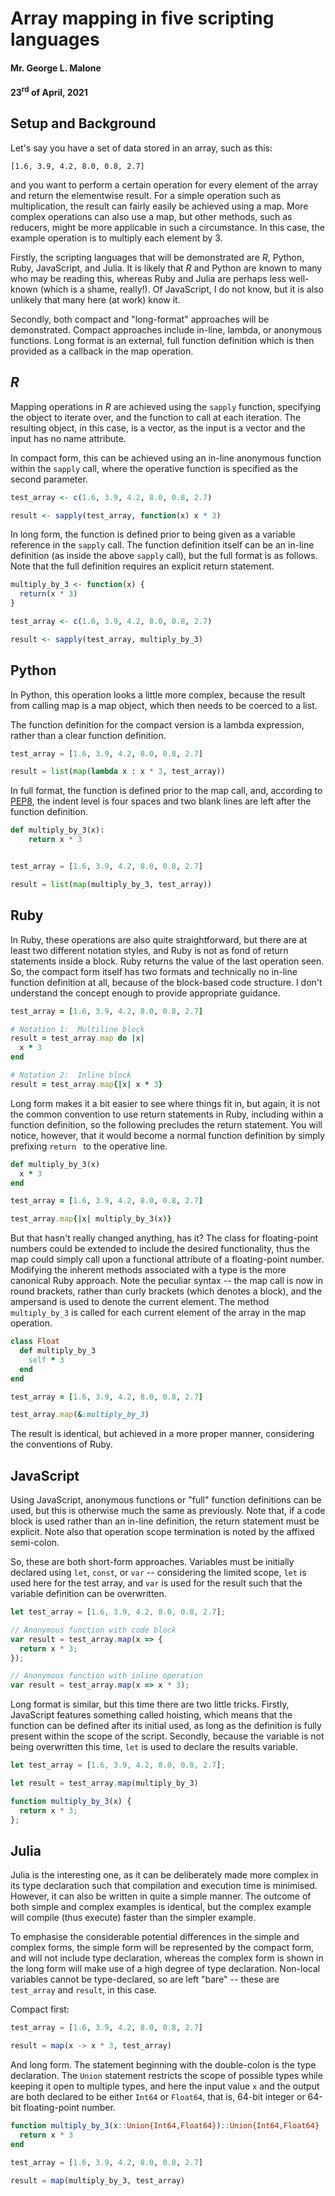 # Array mapping in five scripting languages
#### Mr. George L. Malone
#### 23<sup>rd</sup> of April, 2021


## Setup and Background

Let's say you have a set of data stored in an array, such as this:

```
[1.6, 3.9, 4.2, 8.0, 0.8, 2.7]
```

and you want to perform a certain operation for every element of the array and
return the elementwise result.  For a simple operation such as multiplication,
the result can fairly easily be achieved using a map.  More complex operations
can also use a map, but other methods, such as reducers, might be more
applicable in such a circumstance.  In this case, the example operation is to
multiply each element by 3.

Firstly, the scripting languages that will be demonstrated are *R*, Python,
Ruby, JavaScript, and Julia.  It is likely that *R* and Python are known to
many who may be reading this, whereas Ruby and Julia are perhaps less
well-known (which is a shame, really!).  Of JavaScript, I do not know, but it
is also unlikely that many here (at work) know it.

Secondly, both compact and "long-format" approaches will be demonstrated.
Compact approaches include in-line, lambda, or anonymous functions.  Long
format is an external, full function definition which is then provided as a
callback in the map operation.


## *R*

Mapping operations in *R* are achieved using the `sapply` function, specifying
the object to iterate over, and the function to call at each iteration.  The
resulting object, in this case, is a vector, as the input is a vector and the
input has no name attribute.

In compact form, this can be achieved using an in-line anonymous function
within the `sapply` call, where the operative function is specified as the
second parameter.

```r
test_array <- c(1.6, 3.9, 4.2, 8.0, 0.8, 2.7)

result <- sapply(test_array, function(x) x * 3)
```

In long form, the function is defined prior to being given as a variable
reference in the `sapply` call.  The function definition itself can be an
in-line definition (as inside the above `sapply` call), but the full format is
as follows.  Note that the full definition requires an explicit return
statement.

```r
multiply_by_3 <- function(x) {
  return(x * 3)
}

test_array <- c(1.6, 3.9, 4.2, 8.0, 0.8, 2.7)

result <- sapply(test_array, multiply_by_3)
```


## Python

In Python, this operation looks a little more complex, because the result from
calling map is a map object, which then needs to be coerced to a list.

The function definition for the compact version is a lambda expression, rather
than a clear function definition.

```python
test_array = [1.6, 3.9, 4.2, 8.0, 0.8, 2.7]

result = list(map(lambda x : x * 3, test_array))
```

In full format, the function is defined prior to the map call, and, according
to [PEP8][1], the indent level is four spaces and two blank lines are left
after the function definition.

```python
def multiply_by_3(x):
    return x * 3


test_array = [1.6, 3.9, 4.2, 8.0, 0.8, 2.7]

result = list(map(multiply_by_3, test_array))
```


## Ruby

In Ruby, these operations are also quite straightforward, but there are at
least two different notation styles, and Ruby is not as fond of return
statements inside a block.  Ruby returns the value of the last operation seen.
So, the compact form itself has two formats and technically no in-line function
definition at all, because of the block-based code structure.  I don't
understand the concept enough to provide appropriate guidance.

```ruby
test_array = [1.6, 3.9, 4.2, 8.0, 0.8, 2.7]

# Notation 1:  Multiline block
result = test_array.map do |x|
  x * 3
end

# Notation 2:  Inline block
result = test_array.map{|x| x * 3}
```

Long form makes it a bit easier to see where things fit in, but again, it is
not the common convention to use return statements in Ruby, including within a
function definition, so the following precludes the return statement.  You will
notice, however, that it would become a normal function definition by simply
prefixing `return ` to the operative line.

```ruby
def multiply_by_3(x)
  x * 3
end

test_array = [1.6, 3.9, 4.2, 8.0, 0.8, 2.7]

test_array.map{|x| multiply_by_3(x)}
```

But that hasn't really changed anything, has it?  The class for floating-point
numbers could be extended to include the desired functionality, thus the map
could simply call upon a functional attribute of a floating-point number.
Modifying the inherent methods associated with a type is the more canonical
Ruby approach.  Note the peculiar syntax -- the map call is now in round
brackets, rather than curly brackets (which denotes a block), and the ampersand
is used to denote the current element.  The method `multiply_by_3` is called
for each current element of the array in the map operation.

```ruby
class Float
  def multiply_by_3
    self * 3
  end
end

test_array = [1.6, 3.9, 4.2, 8.0, 0.8, 2.7]

test_array.map(&:multiply_by_3)
```

The result is identical, but achieved in a more proper manner, considering the
conventions of Ruby.


## JavaScript

Using JavaScript, anonymous functions or "full" function definitions can be
used, but this is otherwise much the same as previously.  Note that, if a code
block is used rather than an in-line definition, the return statement must be
explicit.  Note also that operation scope termination is noted by the affixed
semi-colon.

So, these are both short-form approaches.  Variables must be initially declared
using `let`, `const`, or `var` -- considering the limited scope, `let` is used
here for the test array, and `var` is used for the result such that the
variable definition can be overwritten.

```javascript
let test_array = [1.6, 3.9, 4.2, 8.0, 0.8, 2.7];

// Anonymous function with code block
var result = test_array.map(x => {
  return x * 3;
});

// Anonymous function with inline operation
var result = test_array.map(x => x * 3);
```

Long format is similar, but this time there are two little tricks.  Firstly,
JavaScript features something called hoisting, which means that the function
can be defined after its initial used, as long as the definition is fully
present within the scope of the script.  Secondly, because the variable is not
being overwritten this time, `let` is used to declare the results variable.

```javascript
let test_array = [1.6, 3.9, 4.2, 8.0, 0.8, 2.7];

let result = test_array.map(multiply_by_3)

function multiply_by_3(x) {
  return x * 3;
};
```


## Julia

Julia is the interesting one, as it can be deliberately made more complex in
its type declaration such that compilation and execution time is minimised.
However, it can also be written in quite a simple manner.  The outcome of both
simple and complex examples is identical, but the complex example will compile
(thus execute) faster than the simpler example.

To emphasise the considerable potential differences in the simple and complex
forms, the simple form will be represented by the compact form, and will not
include type declaration, whereas the complex form is shown in the long form
will make use of a high degree of type declaration.  Non-local variables cannot
be type-declared, so are left "bare" -- these are `test_array` and `result`, in
this case.

Compact first:

```julia
test_array = [1.6, 3.9, 4.2, 8.0, 0.8, 2.7]

result = map(x -> x * 3, test_array)
```

And long form.  The statement beginning with the double-colon is the type
declaration.  The `Union` statement restricts the scope of possible types while
keeping it open to multiple types, and here the input value `x` and the output
are both declared to be either `Int64` or `Float64`, that is, 64-bit integer or
64-bit floating-point number.

```julia
function multiply_by_3(x::Union{Int64,Float64})::Union{Int64,Float64}
  return x * 3
end

test_array = [1.6, 3.9, 4.2, 8.0, 0.8, 2.7]

result = map(multiply_by_3, test_array)
```


[1]:https://www.python.org/dev/peps/pep-0008/

